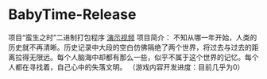 # BabyTime-Release
项目“蛮生之时”二进制打包程序
[演示视频](https://www.bilibili.com/video/BV1yQ4y127MC)
项目简介：
不知从哪一年开始，人类的历史就不再清晰。历史记录中大段的空白仿佛隔绝了两个世界，将过去与过去的距离拉得无限远。每个人脑海中却都有那么一些，似乎不属于这个世界的记忆。每个人都在寻找着，自己心中的失落文明。
（游戏内容开发进度：目前几乎为0）
